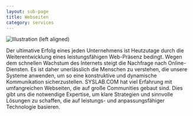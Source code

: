 ```yaml
---
layout: sub-page
title: Webseiten
category: services
---
```


![Illustration (left aligned)](/media/customisation-dp.svg)

Der ultimative Erfolg eines jeden Unternehmens ist Heutzutage durch die Weiterentwicklung eines leistungsfähigen Web-Präsenz bedingt. Wegen dem schnellen Wachstum des Internets steigt die Nachfrage nach Online-Diensten. Es ist daher unerlässlich die Menschen zu verstehen, die unsere Systeme anwenden, um so eine konstruktive und dynamische Kommunikation sicherzustellen. SYSLAB.COM hat viel Erfahrung mit umfangreichen Webseiten, die auf große Communities gebaut sind. Dies gibt uns die notwendige Expertise, um klare Strategien und sinnvolle Lösungen zu schaffen, die auf leistungs- und anpassungsfähiger Technologie basieren.
